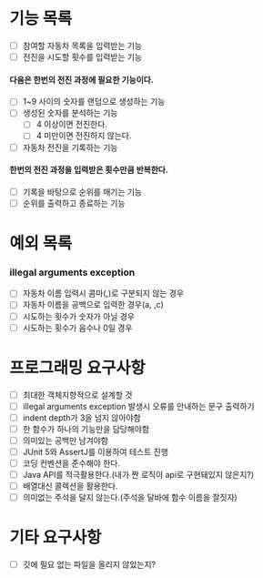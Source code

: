 # 기능 목록
- [ ] 참여할 자동차 목록을 입력받는 기능
- [ ] 전진을 시도할 횟수를 입력받는 기능
#### 다음은 한번의 전진 과정에 필요한 기능이다.
- [ ] 1~9 사이의 숫자를 랜덤으로 생성하는 기능
- [ ] 생성된 숫자를 분석하는 기능
    - [ ] 4 이상이면 전진한다.
    - [ ] 4 미만이면 전진하지 않는다.
- [ ] 자동차 전진을 기록하는 기능
#### 한번의 전진 과정을 입력받은 횟수만큼 반복한다.
- [ ] 기록을 바탕으로 순위를 매기는 기능
- [ ] 순위를 출력하고 종료하는 기능

# 예외 목록
### illegal arguments exception
- [ ] 자동차 이름 입력시 콤마(,)로 구분되지 않는 경우
- [ ] 자동차 이름을 공백으로 입력한 경우(a, ,c)
- [ ] 시도하는 횟수가 숫자가 아닐 경우
- [ ] 시도하는 횟수가 음수나 0일 경우

# 프로그래밍 요구사항
- [ ] 최대한 객체지향적으로 설계할 것
- [ ] illegal arguments exception 발생시 오류를 안내하는 문구 출력하기
- [ ] indent depth가 3을 넘지 않아야함
- [ ] 한 함수가 하나의 기능만을 담당해야함
- [ ] 의미있는 공백만 남겨야함
- [ ] JUnit 5와 AssertJ를 이용하여 테스트 진행
- [ ] 코딩 컨벤션을 준수해야 한다.
- [ ] Java API를 적극활용한다.(내가 짠 로직이 api로 구현돼있지 않은지?)
- [ ] 배열대신 콜렉션을 활용한다.
- [ ] 의미없는 주석을 달지 않는다.(주석을 달바에 함수 이름을 잘짓자)

# 기타 요구사항
- [ ] 깃에 필요 없는 파일을 올리지 않았는지?